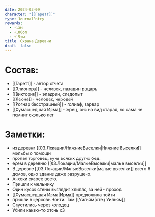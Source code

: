 ```yaml
---
date: 2024-03-09
character: "[[Гаретт]]"
type: JournalEntry
rewards:
  - -1зм
  - +100оп
  - +15зм
title: Охрана Деревни
draft: false
---
```

# Состав:
- [[Гаретт]] - автор отчета
- [[Элионора]] - человек, паладин рыцарь
- [[Виктория]] - эладрин, следопыт
- [[Леона]] - человек, чародей
- [[Рогнар бесстрашный]] - голиаф, варвар
- [[Сумасшедшая Ирма]] - жрец, она на вид старая, но сама не помнит сколько лет

# Заметки:
- из деревни [[03.Локации/НижниеВыселки|Нижние Выселки]] мольбы о помощи
- пропал торговец, куча всяких других бед.
- едем в деревню [[03.Локации/МалыеВыселки|малые выселки]]
- В деревне [[03.Локации/МалыеВыселки|малые выселки]] всего 6 домов, одно здание даже разрушено.
- Анхеки скорее всего.
- Пришли к мельнику
- Один кусок стены выглядит хлипло, за ней - проход.
- [[Сумасшедшая Ирма|Ирма]] предложила пойти
- пришли в церковь Чонти. Там  [[Уильям|отец Уильям]]
- Спустились через колодец
- Убили какаю-то хтонь х3